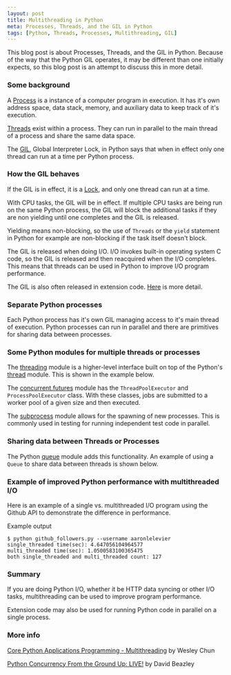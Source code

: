 ```yaml
---
layout: post
title: Multithreading in Python
meta: Processes, Threads, and the GIL in Python
tags: [Python, Threads, Processes, Multithreading, GIL]
---
```


This blog post is about Processes, Threads, and the GIL in Python.  Because of the way that the Python GIL operates, it may be different than one initially expects, so this blog post is an attempt to discuss this in more detail.

### Some background

A [Process](https://en.wikipedia.org/wiki/Process_(computing)) is a instance of a computer program in execution. It has it's own address space, data stack, memory, and auxiliary data to keep track of it's execution.

[Threads](https://en.wikipedia.org/wiki/Thread_(computing)) exist within a process. They can run in parallel to the main thread of a process and share the same data space.

The [GIL](https://wiki.python.org/moin/GlobalInterpreterLock), Global Interpreter Lock, in Python says that when in effect only one thread can run at a time per Python process.

### How the GIL behaves

If the GIL is in effect, it is a [Lock](https://en.wikipedia.org/wiki/Lock_(computer_science)), and only one thread can run at a time.

With CPU tasks, the GIL will be in effect. If multiple CPU tasks are being run on the same Python process, the GIL will block the additional tasks if they are non yielding until one completes and the GIL is released.

Yielding means non-blocking, so the use of `Threads` or the `yield` statement in Python for example are non-blocking if the task itself doesn't block. 

The GIL is released when doing I/O. I/O invokes built-in operating system C code, so the GIL is released and then reacquired when the I/O completes. This means that threads can be used in Python to improve I/O program performance.

The GIL is also often released in extension code. [Here](https://docs.python.org/3/c-api/init.html#releasing-the-gil-from-extension-code) is more detail.

### Separate Python processes

Each Python process has it's own GIL managing access to it's main thread of execution. Python processes can run in parallel and there are primitives for sharing data between processes.

### Some Python modules for multiple threads or processes

The [threading](https://docs.python.org/3/library/threading.html) module is a higher-level interface built on top of the Python's [thread](https://docs.python.org/3/library/_thread.html) module. This is shown in the example below.

The [concurrent.futures](https://docs.python.org/3/library/concurrent.futures.html) module has the `ThreadPoolExecutor` and `ProcessPoolExecutor` class. With these classes, jobs are submitted to a worker pool of a given size and then executed.

The [subprocess](https://docs.python.org/3/library/subprocess.html) module allows for the spawning of new processes. This is commonly used in testing for running independent test code in parallel.

### Sharing data between Threads or Processes

The Python [queue](https://docs.python.org/3/library/queue.html) module adds this functionality. An example of using a `Queue` to share data between threads is shown below.

### Example of improved Python performance with multithreaded I/O

Here is an example of a single vs. multithreaded I/O program using the Github API to demonstrate the difference in performance.

<script src="https://gist.github.com/aaronlelevier/cbf7d38a571ae72a0339aa0f12f88df2.js"></script>

Example output

```
$ python github_followers.py --username aaronlelevier
single_threaded time(sec): 4.647056104964577
multi_threaded time(sec): 1.0500583100365475
both single_threaded and multi_threaded count: 127
```

### Summary

If you are doing Python I/O, whether it be HTTP data syncing or other I/O tasks, multithreading can be used to improve program performance.

Extension code may also be used for running Python code in parallel on a single process.

### More info

[Core Python Applications Programming - Multithreading](http://www.informit.com/articles/article.aspx?p=1850445) by Wesley Chun

[Python Concurrency From the Ground Up: LIVE!](http://pyvideo.org/pycon-us-2015/python-concurrency-from-the-ground-up-live.html) by David Beazley

